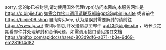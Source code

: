sorry, 您的ip已被封禁,请勿使用国外代理(vpn)访问本网站,本服务网址是<https://c.binjie.fun> 如需合作接口调用请联系邮箱gpt35@binjie.site 或者前往 <https://binjie09.shop> 自助购买key, 认为是误封需要解封的请前往<https://www.ip.cn/> 查询ip信息,并发送信息至邮件 gpt33@binjie.site ，站长会定期看邮件并处理解封和合作问题，如需调用接口请见接口文档<https://apifox.com/apidoc/shared-803d9df6-a071-4b3e-9d69-ea1281614d82>
